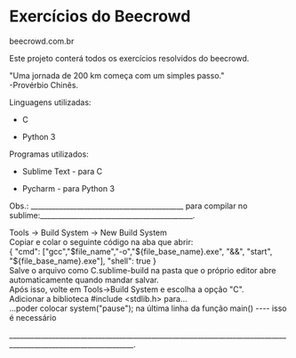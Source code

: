 # Exercícios do Beecrowd
beecrowd.com.br

Este projeto conterá todos os exercícios resolvidos do beecrowd.

"Uma jornada de 200 km começa com um simples passo."  
-Provérbio Chinês.

Linguagens utilizadas:
* C

* Python 3

Programas utilizados:
* Sublime Text - para C

* Pycharm - para Python 3

Obs.:
___________________________________________ para compilar no sublime:___________________________________________.

Tools -> Build System -> New Build System  
Copiar e colar o seguinte código na aba que abrir:  
{ "cmd": ["gcc","$file_name","-o","${file_base_name}.exe", "&&", "start", "${file_base_name}.exe"], "shell": true }  
Salve o arquivo como C.sublime-build na pasta que o próprio editor abre automaticamente quando mandar salvar.  
Após isso, volte em Tools->Build System e escolha a opção "C".  
Adicionar a biblioteca #include <stdlib.h> para...  
...poder colocar system("pause"); na última linha da função main() ---- isso é necessário  

_________________________________________________________________________________________________________________.